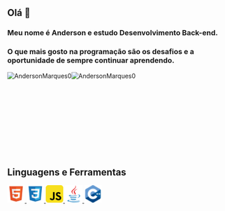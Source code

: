 ## Olá 👋

### Meu nome é Anderson e estudo Desenvolvimento Back-end.

### O que mais gosto na programação são os desafios e a oportunidade de sempre continuar aprendendo.

<div>
    <p>
        <img align="left" src="https://github-readme-stats.vercel.app/api?username=AndersonMarques0&show_icons-true&locale-en" alt="AndersonMarques0" />
    </p>
    <p>
        <img align="left" src="https://github-readme-stats.vercel.app/api/top-langs?username=AndersonMarques0&show_icons=true&locale=en&layout=compact"  alt="AndersonMarques0"/>
    </p>
    <br />
</div>

<br />
<br />
<br />
<br />
<br />
<br />
<br />
<br />
<br />
<br />

## Linguagens e Ferramentas

<p align="left">
    <a href="https://developer.mozilla.org/en-US/docs/Web/HTML" target="_blank" rel="noreferrer">
        <img src="icons/file_type_html_icon_130541.png" alt="HTML" width="40" height="40" /> 
    </a>
    <a href="https://developer.mozilla.org/en-US/docs/Web/CSS" target="_blank" rel="noreferrer">
        <img src="icons/file_type_css_icon_130661.png" alt="CSS" width="40" height="40" /> 
    </a>
    <a href="https://developer.mozilla.org/en-US/docs/Web/JavaScript" target="_blank" rel="noreferrer">
        <img src="icons/javascript_icon_130900.png" alt="JavaScript" width="40" height="40" /> 
    </a>
    <a href="https://www.java.com/pt-BR/" target="_blank" rel="noreferrer">
        <img src="icons/java_original_logo_icon_146458.png" alt="Java" width="40" height="40" /> 
    </a>
    <a href="https://cplusplus.com/" target="_blank" rel="noreferrer">
    <img src="icons/cpp.png" alt="cpp" width="40" height="40" />
    </a>
</p>
